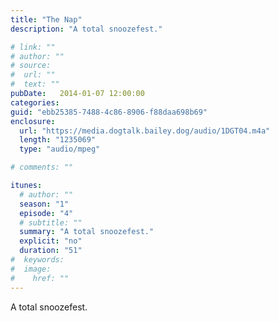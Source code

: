 ```yaml
---
title: "The Nap"
description: "A total snoozefest."

# link: ""
# author: ""
# source:
#  url: ""
#  text: ""
pubDate:   2014-01-07 12:00:00
categories:
guid: "ebb25385-7488-4c86-8906-f88daa698b69"
enclosure:
  url: "https://media.dogtalk.bailey.dog/audio/1DGT04.m4a"
  length: "1235069"
  type: "audio/mpeg"

# comments: ""

itunes:
  # author: ""
  season: "1"
  episode: "4"
  # subtitle: ""
  summary: "A total snoozefest."
  explicit: "no"
  duration: "51"
#  keywords:
#  image:
#    href: ""
---
```


<p>A total snoozefest.</p>
